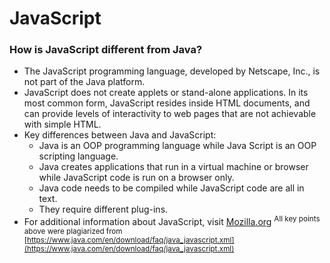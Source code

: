 # JavaScript
### How is JavaScript different from Java?
* The JavaScript programming language, developed by Netscape, Inc., is not part of the Java platform.
* JavaScript does not create applets or stand-alone applications. In its most common form, JavaScript resides inside HTML documents, and can provide levels of interactivity to web pages that are not achievable with simple HTML.
* Key differences between Java and JavaScript:
   * Java is an OOP programming language while Java Script is an OOP scripting language.
   * Java creates applications that run in a virtual machine or browser while JavaScript code is run on a browser only.
   * Java code needs to be compiled while JavaScript code are all in text.
   * They require different plug-ins.
* For additional information about JavaScript, visit [Mozilla.org](https://developer.mozilla.org/en-US/docs/Web/JavaScript/About_JavaScript)
<sup>All key points above were plagiarized from [https://www.java.com/en/download/faq/java_javascript.xml](https://www.java.com/en/download/faq/java_javascript.xml)<sup>
